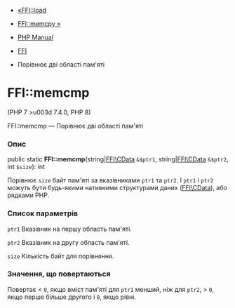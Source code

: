 - [«FFI::load](ffi.load.md)
- [FFI::memcpy »](ffi.memcpy.md)

- [PHP Manual](index.md)
- [FFI](class.ffi.md)
- Порівнює дві області пам'яті

# FFI::memcmp

(PHP 7 \>u003d 7.4.0, PHP 8)

FFI::memcmp — Порівнює дві області пам'яті

### Опис

public static **FFI::memcmp**(string\|[FFI\CData](class.ffi-cdata.md)
`&$ptr1`, string\|[FFI\CData](class.ffi-cdata.md) `&$ptr2`, int
`$size`): int

Порівнює `size` байт пам'яті за вказівниками `ptr1` та `ptr2`. І `ptr1` і
`ptr2` можуть бути будь-якими нативними структурами даних
([FFI\CData](class.ffi-cdata.md)), або рядками PHP.

### Список параметрів

`ptr1`
Вказівник на першу область пам'яті.

`ptr2`
Вказівник на другу область пам'яті.

`size`
Кількість байт для порівняння.

### Значення, що повертаються

Повертає \< `0`, якщо вміст пам'яті для `ptr1` менший, ніж для
`ptr2`, \> `0`, якщо перше більше другого і `0`, якщо рівні.

